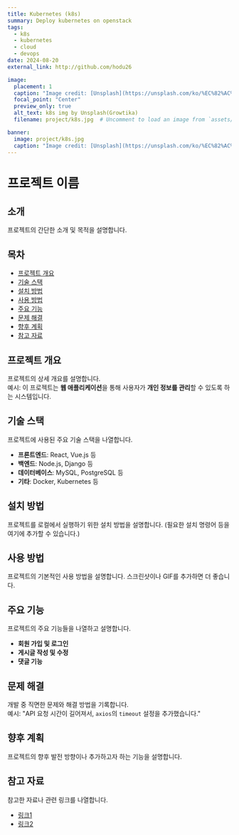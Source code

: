 ```yaml
---
title: Kubernetes (k8s)
summary: Deploy kubernetes on openstack
tags:
  - k8s
  - kubernetes
  - cloud
  - devops
date: 2024-08-20
external_link: http://github.com/hodu26

image:
  placement: 1
  caption: "Image credit: [Unsplash](https://unsplash.com/ko/%EC%82%AC%EC%A7%84/%ED%8C%8C%EB%9E%80%EC%83%89-%EC%83%81%EC%9E%90-%EA%B7%B8%EB%A3%B9-ZfVyuV8l7WU?utm_content=creditCopyText&utm_medium=referral&utm_source=unsplash)의 [Growtika](https://unsplash.com/ko/@growtika?utm_content=creditCopyText&utm_medium=referral&utm_source=unsplash)"
  focal_point: "Center"
  preview_only: true
  alt_text: k8s img by Unsplash(Growtika)
  filename: project/k8s.jpg  # Uncomment to load an image from `assets/media/` instead.

banner: 
  image: project/k8s.jpg
  caption: "Image credit: [Unsplash](https://unsplash.com/ko/%EC%82%AC%EC%A7%84/%ED%8C%8C%EB%9E%80%EC%83%89-%EC%83%81%EC%9E%90-%EA%B7%B8%EB%A3%B9-ZfVyuV8l7WU?utm_content=creditCopyText&utm_medium=referral&utm_source=unsplash)의 [Growtika](https://unsplash.com/ko/@growtika?utm_content=creditCopyText&utm_medium=referral&utm_source=unsplash)"
---
```


# 프로젝트 이름

## 소개
프로젝트의 간단한 소개 및 목적을 설명합니다.

## 목차
- [프로젝트 개요](#프로젝트-개요)
- [기술 스택](#기술-스택)
- [설치 방법](#설치-방법)
- [사용 방법](#사용-방법)
- [주요 기능](#주요-기능)
- [문제 해결](#문제-해결)
- [향후 계획](#향후-계획)
- [참고 자료](#참고-자료)

## 프로젝트 개요
프로젝트의 상세 개요를 설명합니다.  
예시: 이 프로젝트는 **웹 애플리케이션**을 통해 사용자가 **개인 정보를 관리**할 수 있도록 하는 시스템입니다.

## 기술 스택
프로젝트에 사용된 주요 기술 스택을 나열합니다.
- **프론트엔드**: React, Vue.js 등
- **백엔드**: Node.js, Django 등
- **데이터베이스**: MySQL, PostgreSQL 등
- **기타**: Docker, Kubernetes 등

## 설치 방법
프로젝트를 로컬에서 실행하기 위한 설치 방법을 설명합니다. (필요한 설치 명령어 등을 여기에 추가할 수 있습니다.)

## 사용 방법
프로젝트의 기본적인 사용 방법을 설명합니다. 스크린샷이나 GIF를 추가하면 더 좋습니다.

## 주요 기능
프로젝트의 주요 기능들을 나열하고 설명합니다.
- **회원 가입 및 로그인**
- **게시글 작성 및 수정**
- **댓글 기능**

## 문제 해결
개발 중 직면한 문제와 해결 방법을 기록합니다.  
예시: "API 요청 시간이 길어져서, `axios`의 `timeout` 설정을 추가했습니다."

## 향후 계획
프로젝트의 향후 발전 방향이나 추가하고자 하는 기능을 설명합니다.

## 참고 자료
참고한 자료나 관련 링크를 나열합니다.
- [링크1](https://example.com)
- [링크2](https://example.com)
